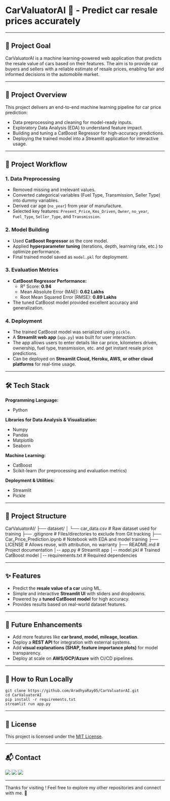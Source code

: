 # CarValuatorAI 🚗 - Predict car resale prices accurately

---


## 📌 Project Goal  
CarValuatorAI is a machine learning-powered web application that predicts the resale value of cars based on their features. The aim is to provide car buyers and sellers with a reliable estimate of resale prices, enabling fair and informed decisions in the automobile market.  

---

## 📖 Project Overview  
This project delivers an end-to-end machine learning pipeline for car price prediction:  
- Data preprocessing and cleaning for model-ready inputs.  
- Exploratory Data Analysis (EDA) to understand feature impact.  
- Building and tuning a CatBoost Regressor for high-accuracy predictions.  
- Deploying the trained model into a Streamlit application for interactive usage.

---

## 🔄 Project Workflow  

### 1. Data Preprocessing  
- Removed missing and irrelevant values.  
- Converted categorical variables (Fuel Type, Transmission, Seller Type) into dummy variables.  
- Derived car age (`no_year`) from year of manufacture.  
- Selected key features: `Present_Price`, `Kms_Driven`, `Owner`, `no_year`, `Fuel_Type`, `Seller_Type`, and `Transmission`.  

### 2. Model Building  
- Used **CatBoost Regressor** as the core model.  
- Applied **hyperparameter tuning** (iterations, depth, learning rate, etc.) to optimize performance.  
- Final trained model saved as `model.pkl` for deployment.  

### 3. Evaluation Metrics  
- **CatBoost Regressor Performance:**  
  - R² Score: **0.94**  
  - Mean Absolute Error (MAE): **0.62 Lakhs**  
  - Root Mean Squared Error (RMSE): **0.89 Lakhs**  
- The tuned CatBoost model provided excellent accuracy and generalization.  

### 4. Deployment  
- The trained CatBoost model was serialized using `pickle`.  
- A **Streamlit web app** (`app.py`) was built for user interaction.  
- The app allows users to enter details like car price, kilometers driven, ownership, fuel type, transmission, etc. and get instant resale price predictions.  
- Can be deployed on **Streamlit Cloud, Heroku, AWS, or other cloud platforms** for real-time usage.  

---

## 🛠 Tech Stack  
**Programming Language:**  
- Python  

**Libraries for Data Analysis & Visualization:**  
- Numpy  
- Pandas  
- Matplotlib  
- Seaborn  

**Machine Learning:**  
- CatBoost  
- Scikit-learn (for preprocessing and evaluation metrics)  

**Deployment & Utilities:**  
- Streamlit  
- Pickle  

---

## 📂 Project Structure  

CarValuatorAI/
├── dataset/
│   └── car_data.csv                        # Raw dataset used for training
├── .gitignore                              # Files/directories to exclude from Git tracking
├── Car_Price_Prediction.ipynb              # Notebook with EDA and model training
├── LICENSE                                 # Allows reuse, with attribution, no warranty
├── README.md                               # Project documentation
│-- app.py                                  # Streamlit app
│-- model.pkl                               # Trained CatBoost model
│-- requirements.txt                        # Required dependencies


---

## ✨ Features  
- Predict the **resale value of a car** using ML.  
- Simple and interactive **Streamlit UI** with sliders and dropdowns.  
- Powered by a **tuned CatBoost model** for high accuracy.  
- Provides results based on real-world dataset features.  

---

## 🚀 Future Enhancements  
- Add more features like **car brand, model, mileage, location**.  
- Deploy a **REST API** for integration with external systems.  
- Add **visual explanations (SHAP, feature importance plots)** for model transparency.  
- Deploy at scale on **AWS/GCP/Azure** with CI/CD pipelines.  

---

## 📌 How to Run Locally  

```
git clone https://github.com/AradhyaRay05/CarValuatorAI.git
cd CarValuatorAI
pip install -r requirements.txt
streamlit run app.py
```

---

## 📄 License

This project is licensed under the [MIT License](LICENSE).

---

## 📬 Contact

<p>
  <a href="mailto:aradhyaray99@gmail.com"><img src="https://img.shields.io/badge/Email-D14836?style=for-the-badge&logo=gmail&logoColor=white" /></a>
  <a href="www.linkedin.com/in/rayaradhya"><img src="https://img.shields.io/badge/LinkedIn-blue?style=for-the-badge&logo=linkedin&logoColor=white" /></a>
  <a href="https://github.com/AradhyaRay05"><img src="https://img.shields.io/badge/GitHub-181717?style=for-the-badge&logo=github&logoColor=white" /></a>
</p>

---

Thanks for visiting ! Feel free to explore my other repositories and connect with me. 🚀
